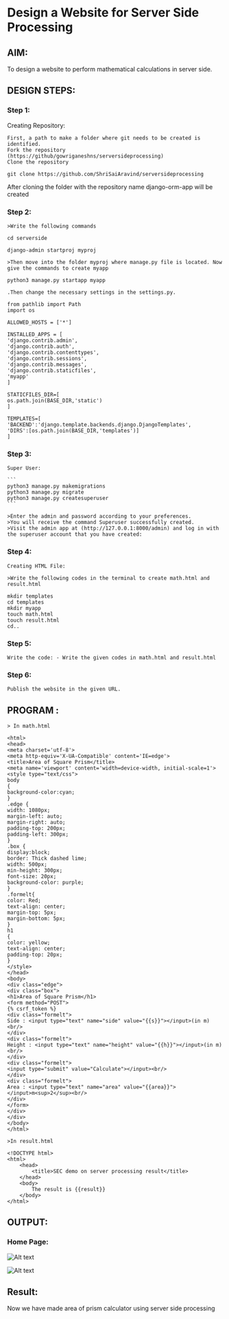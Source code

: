# Design a Website for Server Side Processing

## AIM:
To design a website to perform mathematical calculations in server side.

## DESIGN STEPS:

### Step 1:

Creating Repository:

    First, a path to make a folder where git needs to be created is identified.
    Fork the repository (https://github/gowriganeshns/serversideprocessing)
    Clone the repository

    git clone https://github.com/ShriSaiAravind/serversideprocessing

After cloning the folder with the repository name django-orm-app will be created

### Step 2:

    >Write the following commands

    cd serverside

    django-admin startproj myproj

    >Then move into the folder myproj where manage.py file is located. Now give the commands to create myapp

    python3 manage.py startapp myapp

    .Then change the necessary settings in the settings.py.

    from pathlib import Path
    import os

    ALLOWED_HOSTS = ['*']

    INSTALLED_APPS = [
    'django.contrib.admin',
    'django.contrib.auth',
    'django.contrib.contenttypes',
    'django.contrib.sessions',
    'django.contrib.messages',
    'django.contrib.staticfiles',
    'myapp'
    ]

    STATICFILES_DIR=[
    os.path.join(BASE_DIR,'static')
    ]

    TEMPLATES=[
    'BACKEND':'django.template.backends.django.DjangoTemplates',
    'DIRS':[os.path.join(BASE_DIR,'templates')]
    ]


### Step 3:

    Super User:

    ```
    python3 manage.py makemigrations
    python3 manage.py migrate
    python3 manage.py createsuperuser
    ```

    >Enter the admin and password according to your preferences.
    >You will receive the command Superuser successfully created.
    >Visit the admin app at (http://127.0.0.1:8000/admin) and log in with the superuser account that you have created:

### Step 4:

    Creating HTML File:

    >Write the following codes in the terminal to create math.html and result.html

    mkdir templates
    cd templates
    mkdir myapp
    touch math.html
    touch result.html
    cd..


### Step 5:

    Write the code: - Write the given codes in math.html and result.html

### Step 6:

    Publish the website in the given URL.

## PROGRAM :

    > In math.html

    <html>
    <head>
    <meta charset='utf-8'>
    <meta http-equiv='X-UA-Compatible' content='IE=edge'>
    <title>Area of Square Prism</title>
    <meta name='viewport' content='width=device-width, initial-scale=1'>
    <style type="text/css">
    body 
    {
    background-color:cyan;
    }
    .edge {
    width: 1080px;
    margin-left: auto;
    margin-right: auto;
    padding-top: 200px;
    padding-left: 300px;
    }
    .box {
    display:block;
    border: Thick dashed lime;
    width: 500px;
    min-height: 300px;
    font-size: 20px;
    background-color: purple;
    }
    .formelt{
    color: Red;
    text-align: center;
    margin-top: 5px;
    margin-bottom: 5px;
    }
    h1
    {
    color: yellow;
    text-align: center;
    padding-top: 20px;
    }
    </style>
    </head>
    <body>
    <div class="edge">
    <div class="box">
    <h1>Area of Square Prism</h1>
    <form method="POST">
    {% csrf_token %}
    <div class="formelt">
    Side : <input type="text" name="side" value="{{s}}"></input>(in m)<br/>
    </div>
    <div class="formelt">
    Height : <input type="text" name="height" value="{{h}}"></input>(in m)<br/>
    </div>
    <div class="formelt">
    <input type="submit" value="Calculate"></input><br/>
    </div>
    <div class="formelt">
    Area : <input type="text" name="area" value="{{area}}"></input>m<sup>2</sup><br/>
    </div>
    </form>
    </div>
    </div>
    </body>
    </html>

    >In result.html

    <!DOCTYPE html>
    <html>
        <head>
            <title>SEC demo on server processing result</title>
        </head>
        <body>
            The result is {{result}}
        </body>
    </html>
    
## OUTPUT:

### Home Page:

![Alt text](image.png)

![Alt text](image-1.png)

## Result:

Now we have made area of prism calculator using server side processing




